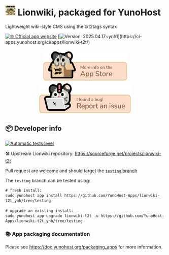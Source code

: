 <!--
N.B.: This README was automatically generated by <https://github.com/YunoHost/apps_tools/blob/main/readme_generator>
It shall NOT be edited by hand.
-->

<h1>
  <img src="https://raw.githubusercontent.com/YunoHost/apps/main/logos/lionwiki-t2t.png" width="32px" alt="Logo of Lionwiki">
  Lionwiki, packaged for YunoHost
</h1>

Lightweight wiki-style CMS using the txt2tags syntax

[![🌐 Official app website](https://img.shields.io/badge/Official_app_website-darkgreen?style=for-the-badge)](https://lionwiki-t2t.sourceforge.io/)
[![Version: 2025.04.17~ynh1](https://img.shields.io/badge/Version-2025.04.17~ynh1-rgba(0,150,0,1)?style=for-the-badge)](https://ci-apps.yunohost.org/ci/apps/lionwiki-t2t/)

<div align="center">
<a href="https://apps.yunohost.org/app/lionwiki-t2t"><img height="100px" src="https://github.com/YunoHost/yunohost-artwork/raw/refs/heads/main/badges/neopossum-badges/badge_more_info_on_the_appstore.svg"/></a>
<a href="https://github.com/YunoHost-Apps/lionwiki-t2t_ynh/issues"><img height="100px" src="https://github.com/YunoHost/yunohost-artwork/raw/refs/heads/main/badges/neopossum-badges/badge_report_an_issue.svg"/></a>
</div>

## 📦 Developer info

[![Automatic tests level](https://apps.yunohost.org/badge/cilevel/lionwiki-t2t)](https://ci-apps.yunohost.org/ci/apps/lionwiki-t2t/)

🛠️ Upstream Lionwiki repository: <https://sourceforge.net/projects/lionwiki-t2t>

Pull request are welcome and should target the [`testing` branch](https://github.com/YunoHost-Apps/lionwiki-t2t_ynh/tree/testing).

The `testing` branch can be tested using:
```
# fresh install:
sudo yunohost app install https://github.com/YunoHost-Apps/lionwiki-t2t_ynh/tree/testing

# upgrade an existing install:
sudo yunohost app upgrade lionwiki-t2t -u https://github.com/YunoHost-Apps/lionwiki-t2t_ynh/tree/testing
```

### 📚 App packaging documentation

Please see <https://doc.yunohost.org/packaging_apps> for more information.